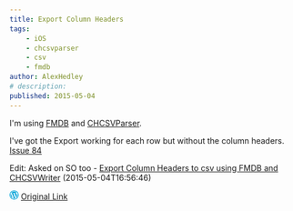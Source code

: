 ```yaml
---
title: Export Column Headers
tags:
    - iOS
    - chcsvparser
    - csv
    - fmdb
author: AlexHedley
# description: 
published: 2015-05-04
---
```


I'm using [FMDB](https://github.com/ccgus/fmdb) and [CHCSVParser](https://github.com/davedelong/CHCSVParser).

I've got the Export working for each row but without the column headers. [Issue 84](https://github.com/ccgus/fmdb/issues/84)

Edit: Asked on SO too - [Export Column Headers to csv using FMDB and CHCSVWriter](https://stackoverflow.com/questions/30035609/export-column-headers-to-csv-using-fmdb-and-chcsvwriter) (2015-05-04T16:56:46)

![Wordpress](../images/wordpress.png "Wordpress") [Original Link](https://alexhedley.wordpress.com/2015/05/04/export-column-headers/)
